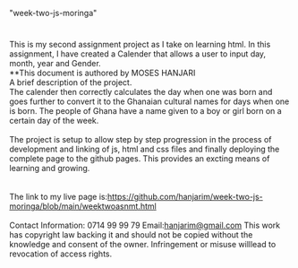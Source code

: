 "week-two-js-moringa"
#
This is my second assignment project as I take on learning html.
In this assignment, I have created a Calender that allows a user to input day, month, year and Gender. <br>
**This document is authored by MOSES HANJARI
<br>
A brief description of the project. <br>
The calender then correctly calculates the day when one was born and goes further to convert it to the Ghanaian cultural names for days when one is born. The people of Ghana have a name given to a boy or girl born on a certain day of the week.<br>
<br>
The project is setup to allow step by step progression in the process of development and linking of js, html and css files and finally deploying the complete page to the github pages. This provides an excting means of learning and growing. <br>
<br><br>
The link to my live page is:https://github.com/hanjarim/week-two-js-moringa/blob/main/weektwoasnmt.html 
<br> <br>
Contact Information: 0714 99 99 79 Email:hanjarim@gmail.com
This work has copyright law backing it and should not be copied without the knowledge and consent of the owner. Infringement or misuse willlead to revocation of access rights.
<br>
